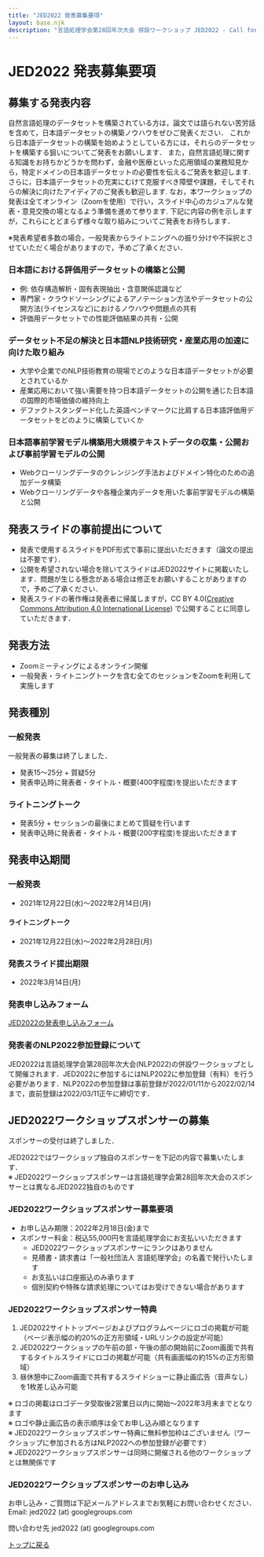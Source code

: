 ```yaml
---
title: "JED2022 発表募集要項"
layout: base.njk
description: "言語処理学会第28回年次大会 併設ワークショップ JED2022 - Call for Papers"
---
```


# JED2022 発表募集要項
## 募集する発表内容
自然言語処理のデータセットを構築されている方は，論文では語られない苦労話を含めて，日本語データセットの構築ノウハウをぜひご発表ください．
これから日本語データセットの構築を始めようとしている方には，それらのデータセットを構築する狙いについてご発表をお願いします．
また，自然言語処理に関する知識をお持ちかどうかを問わず，金融や医療といった応用領域の業務知見から，特定ドメインの日本語データセットの必要性を伝えるご発表を歓迎します.
さらに，日本語データセットの充実にむけて克服すべき障壁や課題，そしてそれらの解決に向けたアイディアのご発表も歓迎します.
なお，本ワークショップの発表は全てオンライン（Zoomを使用）で行い，スライド中心のカジュアルな発表・意見交換の場となるよう準備を進めて参ります.
下記に内容の例を示しますが，これらにとどまらず様々な取り組みについてご発表をお待ちします．

※発表希望者多数の場合，一般発表からライトニングへの振り分けや不採択とさせていただく場合がありますので，予めご了承ください．
### 日本語における評価用データセットの構築と公開
- 例: 依存構造解析・固有表現抽出・含意関係認識など
- 専門家・クラウドソーシングによるアノテーション方法やデータセットの公開方法(ライセンスなど)におけるノウハウや問題点の共有
- 評価用データセットでの性能評価結果の共有・公開
### データセット不足の解決と日本語NLP技術研究・産業応用の加速に向けた取り組み
- 大学や企業でのNLP技術教育の現場でどのような日本語データセットが必要とされているか
- 産業応用において強い需要を持つ日本語データセットの公開を通じた日本語の国際的市場価値の維持向上
- デファクトスタンダード化した英語ベンチマークに比肩する日本語評価用データセットをどのように構築していくか
### 日本語事前学習モデル構築用大規模テキストデータの収集・公開および事前学習モデルの公開
- Webクローリングデータのクレンジング手法およびドメイン特化のための追加データ構築
- Webクローリングデータや各種企業内データを用いた事前学習モデルの構築と公開
## 発表スライドの事前提出について
- 発表で使用するスライドをPDF形式で事前に提出いただきます（論文の提出は不要です）．
- 公開を希望されない場合を除いてスライドはJED2022サイトに掲載いたします．問題が生じる懸念がある場合は修正をお願いすることがありますので，予めご了承ください．
- 発表スライドの著作権は発表者に帰属しますが，CC BY 4.0([Creative Commons Attribution 4.0 International License](https://creativecommons.org/licenses/by/4.0/deed.ja)) で公開することに同意していただきます．
## 発表方法
- Zoomミーティングによるオンライン開催
- 一般発表・ライトニングトークを含む全てのセッションをZoomを利用して実施します
## 発表種別
### 一般発表
一般発表の募集は終了しました．
- <span class="expired">発表15〜25分 + 質疑5分</span>
- <span class="expired">発表申込時に発表者・タイトル・概要(400字程度)を提出いただきます</span>

### ライトニングトーク
- 発表5分 + セッションの最後にまとめて質疑を行います
- 発表申込時に発表者・タイトル・概要(200字程度)を提出いただきます
## 発表申込期間
### 一般発表
- <span class="expired">2021年12月22日(水)〜2022年2月14日(月)</span>
#### ライトニングトーク
- 2021年12月22日(水)〜2022年2月28日(月)

### 発表スライド提出期限
- 2022年3月14日(月)
### 発表申し込みフォーム
[JED2022の発表申し込みフォーム](https://docs.google.com/forms/d/e/1FAIpQLSfQjhS6afxXJ67wZ4y-nDHWtkkH5BxDjRvURhxPp255TvwIWw/viewform)
### 発表者のNLP2022参加登録について
JED2022は言語処理学会第28回年次大会(NLP2022)の併設ワークショップとして開催されます．JED2022に参加するにはNLP2022に参加登録（有料）を行う必要があります．NLP2022の参加登録は事前登録が2022/01/11から2022/02/14まで，直前登録は2022/03/11正午に締切です．

## JED2022ワークショップスポンサーの募集
スポンサーの受付は終了しました．

<div class="expired">
JED2022ではワークショップ独自のスポンサーを下記の内容で募集いたします．</br>
※ JED2022ワークショップスポンサーは言語処理学会第28回年次大会のスポンサーとは異なるJED2022独自のものです  
</div>

### JED2022ワークショップスポンサー募集要項
- <span class="expired">お申し込み期限：2022年2月18日(金)まで</span>
- <span class="expired">スポンサー料金：税込55,000円を言語処理学会にお支払いいただきます</span>
  - <span class="expired">JED2022ワークショップスポンサーにランクはありません</span>
  - <span class="expired">見積書・請求書は「一般社団法人 言語処理学会」の名義で発行いたします</span>
  - <span class="expired">お支払いは口座振込のみ承ります</span>
  - <span class="expired">個別契約や特殊な請求処理についてはお受けできない場合があります</span>

### JED2022ワークショップスポンサー特典
1. <span class="expired">JED2022サイトトップページおよびプログラムページにロゴの掲載が可能（ページ表示幅の約20%の正方形領域・URLリンクの設定が可能）</span>
1. <span class="expired">JED2022ワークショップの午前の部・午後の部の開始前にZoom画面で共有するタイトルスライドにロゴの掲載が可能（共有画面幅の約15%の正方形領域）</span>
1. <span class="expired">昼休憩中にZoom画面で共有するスライドショーに静止画広告（音声なし）を1枚差し込み可能</span>

<div class="expired">
※ ロゴの掲載はロゴデータ受取後2営業日以内に開始〜2022年3月末までとなります</br>
※ ロゴや静止画広告の表示順序は全てお申し込み順となります</br>
※ JED2022ワークショップスポンサー特典に無料参加枠はございません（ワークショップに参加される方はNLP2022への参加登録が必要です）</br>
※ JED2022ワークショップスポンサーは同時に開催される他のワークショップとは無関係です</br>
</div>

### JED2022ワークショップスポンサーのお申し込み
<div class="expired">
お申し込み・ご質問は下記メールアドレスまでお気軽にお問い合わせください．</br>
Email: jed2022 (at) googlegroups.com
</div>

問い合わせ先 jed2022 (at) googlegroups.com

[トップに戻る](../)
